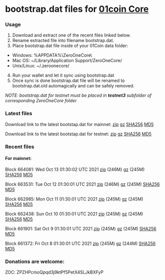 # bootstrap.dat files for [01coin Core](https://01coin.io)

### Usage

1. Download and extract one of the recent files linked below.
2. Rename extracted file into filename bootstrap.dat.
3. Place bootstrap.dat file inside of your 01Coin data folder:
 - Windows: %APPDATA%\ZeroOneCore\
 - Mac OS: ~/Library/Application Support/ZeroOneCore/
 - Unix/Linux: ~/.zeroonecore/
4. Run your wallet and let it sync using bootstrap.dat
5. Once sync is done bootstrap.dat file will be renamed to bootstrap.dat.old automagically and can be safely removed.

_NOTE: bootstrap.dat for testnet must be placed in **testnet3** subfolder of corresponding ZeroOneCore folder_

### Latest files
Download link to the latest bootstap.dat for mainnet: [zip](https://files.01coin.io/mainnet/bootstrap.dat.zip) [gz](https://files.01coin.io/mainnet/bootstrap.dat.tar.gz) [SHA256](https://files.01coin.io/mainnet/sha256.txt) [MD5](https://files.01coin.io/mainnet/md5.txt)

Download link to the latest bootstap.dat for testnet: [zip](https://files.01coin.io/testnet/bootstrap.dat.zip) [gz](https://files.01coin.io/testnet/bootstrap.dat.tar.gz) [SHA256](https://files.01coin.io/testnet/sha256.txt) [MD5](https://files.01coin.io/testnet/md5.txt)

### Recent files

#### For mainnet:

Block 664081: Wed Oct 13 01:30:02 UTC 2021 [zip](https://files.01coin.io/mainnet/2021-10-13/bootstrap.dat.zip) (246M) [gz](https://files.01coin.io/mainnet/2021-10-13/bootstrap.dat.tar.gz) (245M) [SHA256](https://files.01coin.io/mainnet/2021-10-13/sha256.txt) [MD5](https://files.01coin.io/mainnet/2021-10-13/md5.txt)

Block 663531: Tue Oct 12 01:30:01 UTC 2021 [zip](https://files.01coin.io/mainnet/2021-10-12/bootstrap.dat.zip) (246M) [gz](https://files.01coin.io/mainnet/2021-10-12/bootstrap.dat.tar.gz) (245M) [SHA256](https://files.01coin.io/mainnet/2021-10-12/sha256.txt) [MD5](https://files.01coin.io/mainnet/2021-10-12/md5.txt)

Block 662985: Mon Oct 11 01:30:01 UTC 2021 [zip](https://files.01coin.io/mainnet/2021-10-11/bootstrap.dat.zip) (245M) [gz](https://files.01coin.io/mainnet/2021-10-11/bootstrap.dat.tar.gz) (245M) [SHA256](https://files.01coin.io/mainnet/2021-10-11/sha256.txt) [MD5](https://files.01coin.io/mainnet/2021-10-11/md5.txt)

Block 662438: Sun Oct 10 01:30:01 UTC 2021 [zip](https://files.01coin.io/mainnet/2021-10-10/bootstrap.dat.zip) (245M) [gz](https://files.01coin.io/mainnet/2021-10-10/bootstrap.dat.tar.gz) (245M) [SHA256](https://files.01coin.io/mainnet/2021-10-10/sha256.txt) [MD5](https://files.01coin.io/mainnet/2021-10-10/md5.txt)

Block 661901: Sat Oct  9 01:30:01 UTC 2021 [zip](https://files.01coin.io/mainnet/2021-10-09/bootstrap.dat.zip) (245M) [gz](https://files.01coin.io/mainnet/2021-10-09/bootstrap.dat.tar.gz) (245M) [SHA256](https://files.01coin.io/mainnet/2021-10-09/sha256.txt) [MD5](https://files.01coin.io/mainnet/2021-10-09/md5.txt)

Block 661372: Fri Oct  8 01:30:01 UTC 2021 [zip](https://files.01coin.io/mainnet/2021-10-08/bootstrap.dat.zip) (245M) [gz](https://files.01coin.io/mainnet/2021-10-08/bootstrap.dat.tar.gz) (244M) [SHA256](https://files.01coin.io/mainnet/2021-10-08/sha256.txt) [MD5](https://files.01coin.io/mainnet/2021-10-08/md5.txt)


### Donations are welcome:

ZOC: ZPZHPcmoQpqd3j9ktPf5PetX4SLJkBXFyP
